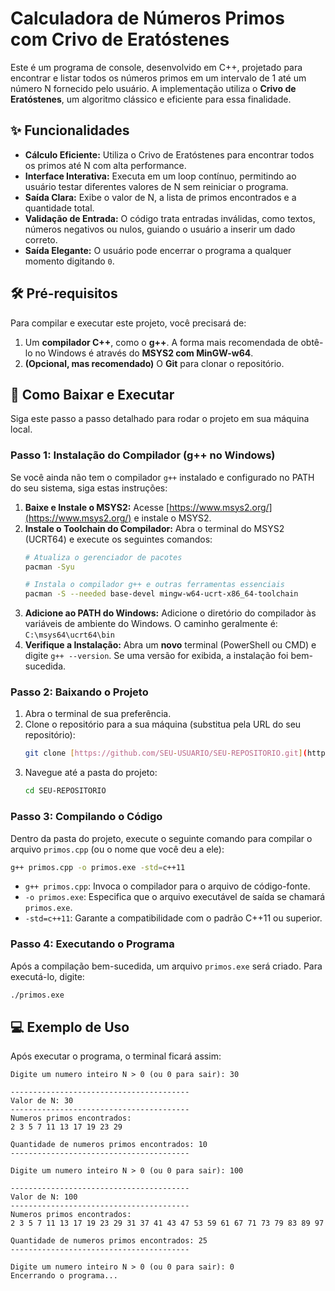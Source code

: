 # Calculadora de Números Primos com Crivo de Eratóstenes

Este é um programa de console, desenvolvido em C++, projetado para encontrar e listar todos os números primos em um intervalo de 1 até um número N fornecido pelo usuário. A implementação utiliza o **Crivo de Eratóstenes**, um algoritmo clássico e eficiente para essa finalidade.

## ✨ Funcionalidades

- **Cálculo Eficiente:** Utiliza o Crivo de Eratóstenes para encontrar todos os primos até N com alta performance.
- **Interface Interativa:** Executa em um loop contínuo, permitindo ao usuário testar diferentes valores de N sem reiniciar o programa.
- **Saída Clara:** Exibe o valor de N, a lista de primos encontrados e a quantidade total.
- **Validação de Entrada:** O código trata entradas inválidas, como textos, números negativos ou nulos, guiando o usuário a inserir um dado correto.
- **Saída Elegante:** O usuário pode encerrar o programa a qualquer momento digitando `0`.

## 🛠️ Pré-requisitos

Para compilar e executar este projeto, você precisará de:

1.  Um **compilador C++**, como o **g++**. A forma mais recomendada de obtê-lo no Windows é através do **MSYS2 com MinGW-w64**.
2.  **(Opcional, mas recomendado)** O **Git** para clonar o repositório.

## 🚀 Como Baixar e Executar

Siga este passo a passo detalhado para rodar o projeto em sua máquina local.

### Passo 1: Instalação do Compilador (g++ no Windows)

Se você ainda não tem o compilador `g++` instalado e configurado no PATH do seu sistema, siga estas instruções:

1.  **Baixe e Instale o MSYS2:** Acesse [https://www.msys2.org/](https://www.msys2.org/) e instale o MSYS2.
2.  **Instale o Toolchain do Compilador:** Abra o terminal do MSYS2 (UCRT64) e execute os seguintes comandos:
    ```sh
    # Atualiza o gerenciador de pacotes
    pacman -Syu

    # Instala o compilador g++ e outras ferramentas essenciais
    pacman -S --needed base-devel mingw-w64-ucrt-x86_64-toolchain
    ```
3.  **Adicione ao PATH do Windows:** Adicione o diretório do compilador às variáveis de ambiente do Windows. O caminho geralmente é:
    `C:\msys64\ucrt64\bin`
4.  **Verifique a Instalação:** Abra um **novo** terminal (PowerShell ou CMD) e digite `g++ --version`. Se uma versão for exibida, a instalação foi bem-sucedida.

### Passo 2: Baixando o Projeto

1.  Abra o terminal de sua preferência.
2.  Clone o repositório para a sua máquina (substitua pela URL do seu repositório):
    ```sh
    git clone [https://github.com/SEU-USUARIO/SEU-REPOSITORIO.git](https://github.com/SEU-USUARIO/SEU-REPOSITORIO.git)
    ```
3.  Navegue até a pasta do projeto:
    ```sh
    cd SEU-REPOSITORIO
    ```

### Passo 3: Compilando o Código

Dentro da pasta do projeto, execute o seguinte comando para compilar o arquivo `primos.cpp` (ou o nome que você deu a ele):

```sh
g++ primos.cpp -o primos.exe -std=c++11
```
* `g++ primos.cpp`: Invoca o compilador para o arquivo de código-fonte.
* `-o primos.exe`: Especifica que o arquivo executável de saída se chamará `primos.exe`.
* `-std=c++11`: Garante a compatibilidade com o padrão C++11 ou superior.

### Passo 4: Executando o Programa

Após a compilação bem-sucedida, um arquivo `primos.exe` será criado. Para executá-lo, digite:

```sh
./primos.exe
```

## 💻 Exemplo de Uso

Após executar o programa, o terminal ficará assim:

```
Digite um numero inteiro N > 0 (ou 0 para sair): 30

----------------------------------------
Valor de N: 30
----------------------------------------
Numeros primos encontrados:
2 3 5 7 11 13 17 19 23 29

Quantidade de numeros primos encontrados: 10
----------------------------------------

Digite um numero inteiro N > 0 (ou 0 para sair): 100

----------------------------------------
Valor de N: 100
----------------------------------------
Numeros primos encontrados:
2 3 5 7 11 13 17 19 23 29 31 37 41 43 47 53 59 61 67 71 73 79 83 89 97

Quantidade de numeros primos encontrados: 25
----------------------------------------

Digite um numero inteiro N > 0 (ou 0 para sair): 0
Encerrando o programa...
```
